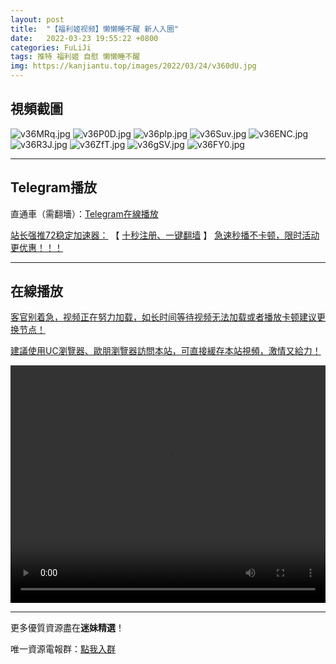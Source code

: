 ```yaml
---
layout: post
title:  "【福利姬视频】懒懒睡不醒 新人入圈"
date:   2022-03-23 19:55:22 +0800
categories: FuLiJi
tags: 推特 福利姬 自慰 懒懒睡不醒
img: https://kanjiantu.top/images/2022/03/24/v360dU.jpg
---
```



## 視頻截圖

![v36MRq.jpg](https://kanjiantu.top/images/2022/03/24/v36MRq.jpg)
![v36P0D.jpg](https://kanjiantu.top/images/2022/03/24/v36P0D.jpg)
![v36plp.jpg](https://kanjiantu.top/images/2022/03/24/v36plp.jpg)
![v36Suv.jpg](https://kanjiantu.top/images/2022/03/24/v36Suv.jpg)
![v36ENC.jpg](https://kanjiantu.top/images/2022/03/24/v36ENC.jpg)
![v36R3J.jpg](https://kanjiantu.top/images/2022/03/24/v36R3J.jpg)
![v36ZfT.jpg](https://kanjiantu.top/images/2022/03/24/v36ZfT.jpg)
![v36gSV.jpg](https://kanjiantu.top/images/2022/03/24/v36gSV.jpg)
![v36FY0.jpg](https://kanjiantu.top/images/2022/03/24/v36FY0.jpg)

* * *
## Telegram播放

直通車（需翻墻）：[Telegram在線播放](https://t.me/mimeijingxuan/341)

<u>站长强推72稳定加速器：</u> 【 [十秒注册、一键翻墙](https://72vpn.xyz/#/register?code=mimei) 】
<u>  急速秒播不卡顿，限时活动更优惠！！！</u>
* * *
## 在線播放
<u>客官别着急，视频正在努力加载，如长时间等待视频无法加载或者播放卡顿建议更换节点！</u>

<u>建議使用UC瀏覽器、歐朋瀏覽器訪問本站，可直接緩存本站視頻，激情又給力！</u>
<center><video src="https://cdn.publer.io/uploads/videos/6245edc1db279731bbdea4a4/852ab420506bc2e5b29fbe699fc3f3b1.mp4" width="100%" height="380px" controls="controls"></video></center>


* * *
更多優質資源盡在**迷妹精選**！

唯一資源電報群：[點我入群](https://t.me/mimeijingxuan)


